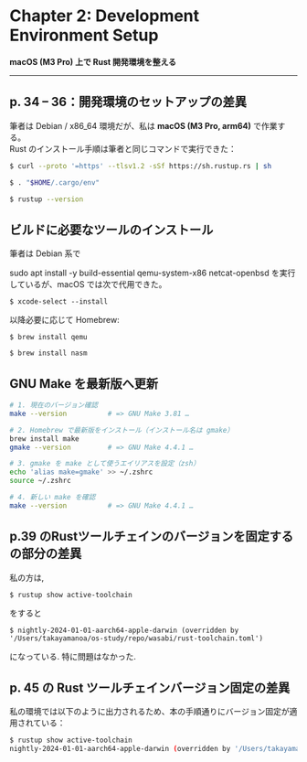 # Chapter 2: Development Environment Setup  
**macOS (M3 Pro) 上で Rust 開発環境を整える**

---

## p. 34 – 36：開発環境のセットアップの差異

筆者は Debian / x86_64 環境だが、私は **macOS (M3 Pro, arm64)** で作業する。  
Rust のインストール手順は筆者と同じコマンドで実行できた：

```bash
$ curl --proto '=https' --tlsv1.2 -sSf https://sh.rustup.rs | sh

$ . "$HOME/.cargo/env"

$ rustup --version
```

## ビルドに必要なツールのインストール
筆者は Debian 系で

sudo apt install -y build-essential qemu-system-x86 netcat-openbsd
を実行しているが、macOS では次で代用できた。

`$ xcode-select --install`

以降必要に応じて Homebrew:

`$ brew install qemu`   

`$ brew install nasm`       

## GNU Make を最新版へ更新

```bash
# 1. 現在のバージョン確認
make --version          # => GNU Make 3.81 …

# 2. Homebrew で最新版をインストール（インストール名は gmake）
brew install make
gmake --version         # => GNU Make 4.4.1 …

# 3. gmake を make として使うエイリアスを設定（zsh）
echo 'alias make=gmake' >> ~/.zshrc
source ~/.zshrc

# 4. 新しい make を確認
make --version          # => GNU Make 4.4.1 …
```

## p.39 のRustツールチェインのバージョンを固定する　の部分の差異

私の方は,

`$ rustup show active-toolchain`

をすると

`$ nightly-2024-01-01-aarch64-apple-darwin (overridden by '/Users/takayamanoa/os-study/repo/wasabi/rust-toolchain.toml')`

になっている. 特に問題はなかった.

## p. 45 の Rust ツールチェインバージョン固定の差異

私の環境では以下のように出力されるため、本の手順通りにバージョン固定が適用されている：

```bash
$ rustup show active-toolchain
nightly-2024-01-01-aarch64-apple-darwin (overridden by '/Users/takayamanoa/os-study/repo/wasabi/rust-toolchain.toml')
